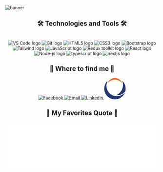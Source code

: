 <img src="https://user-images.githubusercontent.com/74038190/225813708-98b745f2-7d22-48cf-9150-083f1b00d6c9.gif" alt="banner" title="banner" />
<h2 align="center">🛠 Technologies and Tools 🛠</h2>
<br>
<div align="center">
  <img src="https://img.icons8.com/?size=100&id=0OQR1FYCuA9f&format=png&color=000000" alt="VS Code logo" title="VS Code" width="50" />
  <img src="https://img.icons8.com/?size=100&id=20906&format=png&color=000000" alt="Git logo" title="Git" width="50" />
  <img src="https://img.icons8.com/?size=100&id=zRvbzAjx4VWY&format=png&color=000000" alt="HTML5 logo" title="HTML5" width="50" />
  <img src="https://img.icons8.com/?size=100&id=7gdY5qNXaKC0&format=png&color=000000" alt="CSS3 logo" title="CSS3" width="50" />
  <img src="https://img.icons8.com/?size=100&id=PndQWK6M1Hjo&format=png&color=000000" alt="Bootstrap logo" title="Bootstrap" width="50" />
  <img src="https://img.icons8.com/?size=100&id=CIAZz2CYc6Kc&format=png&color=000000" alt="Tailwind logo" title="Tailwind" width="50" />
  <img src="https://img.icons8.com/?size=100&id=52wKEsyyo49O&format=png&color=000000" alt="JavaScript logo" title="JavaScript" width="50" />
  <img width="48" height="48" src="https://img.icons8.com/color/48/redux.png" title="redux" alt="Redux toolkit logo" width="50"/>
  <img src="https://img.icons8.com/?size=100&id=asWSSTBrDlTW&format=png&color=000000" alt="React logo" title="React" width="50" />
  <img width="48" height="48" src="https://img.icons8.com/fluency/48/node-js.png" title="Node Js" alt="Node-js logo" width="50" />
  <img width="50" height="48" src="https://img.icons8.com/color/48/typescript.png" title="TypeScript" alt="typescript logo"/>
  <img width="50" height="48" src="https://img.icons8.com/color/48/nextjs.png" title="Next js" alt="nextjs logo"/>
</div>

<h2 align="center">🔭 Where to find me 🔭</h2>
<div align="center">
  <a href="https://www.facebook.com/profile.php?id=100065713971366" target="_blank">
    <img src="https://img.icons8.com/?size=100&id=uLWV5A9vXIPu&format=png&color=000000" alt="Facebook" width="70" />
  </a>
  <a href="mailto:Nguyen2202794@gmail.com" target="_top">
    <img src="https://img.icons8.com/?size=100&id=P7UIlhbpWzZm&format=png&color=000000" alt="Email" width="70" />
  </a>
  <a href="" target="_top">
    <img src="https://img.icons8.com/?size=100&id=xuvGCOXi8Wyg&format=png&color=000000" alt="LinkedIn" width="70" />
  </a>
  <a href="https://phenikaa-uni.edu.vn/vi" target="_top">
    <img src="./img/logoPKA.png" alt="Phenikaa Uni" width="70" />
  </a>
</div>

<h2 align="center">📑 My Favorites Quote 📑</h2>
<a href="#" target="_blank">
  <img src="svg/nguyen-quotes.svg" width="846" height="150" alt="Quotes" />
</a>
